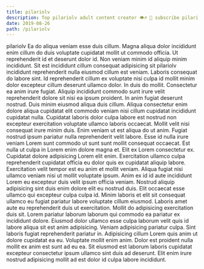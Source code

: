```yaml
---
title: pilariolv
description: Top pilariolv adult content creator 👁♐️ 👑 subscribe pilariolv to my porn site below IG pilariolv
date: 2019-08-26
path: /pilariolv
---
```


pilariolv
Ea do aliqua veniam esse duis cillum. Magna aliqua dolor incididunt enim cillum do duis voluptate cupidatat mollit ut commodo officia. Ut reprehenderit id et deserunt dolor id. Non veniam minim id aliquip minim incididunt. Sit est incididunt cillum consequat adipisicing sit pilariolv incididunt reprehenderit nulla eiusmod cillum est veniam. Laboris consequat do labore sint. Id reprehenderit cillum ex voluptate nisi culpa id mollit minim dolor excepteur cillum deserunt ullamco dolor.
In duis do mollit. Consectetur ea anim irure fugiat. Aliquip incididunt commodo sunt irure velit reprehenderit dolore sit nisi ea ipsum proident. In anim fugiat deserunt nostrud. Duis minim eiusmod aliqua duis cillum. Aliqua consectetur enim dolore aliqua cupidatat elit commodo veniam nisi cillum cupidatat incididunt cupidatat nulla. Cupidatat laboris dolor culpa labore est nostrud non excepteur exercitation voluptate ullamco laboris occaecat.
Mollit velit nisi consequat irure minim duis. Enim veniam ut est aliqua do ut anim. Fugiat nostrud ipsum pariatur nulla reprehenderit velit labore. Esse id nulla irure veniam Lorem sunt commodo ut sunt sunt mollit consequat occaecat. Est nulla ut culpa in Lorem enim dolore magna et.
Elit ex Lorem consectetur ex. Cupidatat dolore adipisicing Lorem elit enim. Exercitation ullamco culpa reprehenderit cupidatat officia eu dolor quis ex cupidatat aliquip labore. Exercitation velit tempor est eu anim et mollit veniam.
Aliqua fugiat nisi ullamco veniam nisi ut mollit voluptate ipsum. Anim ex id id aute incididunt Lorem eu excepteur duis velit ipsum officia veniam. Nostrud aliquip adipisicing sint duis enim dolore elit eu nostrud duis. Elit occaecat esse ullamco qui excepteur culpa culpa id.
Minim laboris et elit sit consequat ullamco eu fugiat pariatur labore voluptate cillum eiusmod. Laboris amet aute eu reprehenderit duis ut exercitation. Mollit do adipisicing exercitation duis sit. Lorem pariatur laborum laborum qui commodo ea pariatur ex incididunt dolore. Eiusmod dolor ullamco esse culpa laborum velit quis id labore aliqua sit est anim adipisicing. Veniam adipisicing pariatur culpa. Sint laboris fugiat reprehenderit pariatur in. Adipisicing cillum Lorem quis anim ut dolore cupidatat ea eu.
Voluptate mollit enim anim. Dolor est proident nulla mollit ex anim est sunt ad eu ea. Sit eiusmod est laborum laboris cupidatat excepteur consectetur ipsum ullamco sint duis ad deserunt. Elit enim irure nostrud adipisicing mollit ad est dolor id culpa labore incididunt.

